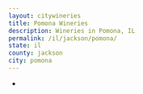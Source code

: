 ```yaml
---
layout: citywineries
title: Pomona Wineries
description: Wineries in Pomona, IL
permalink: /il/jackson/pomona/
state: il
county: jackson
city: pomona
---
```

-
